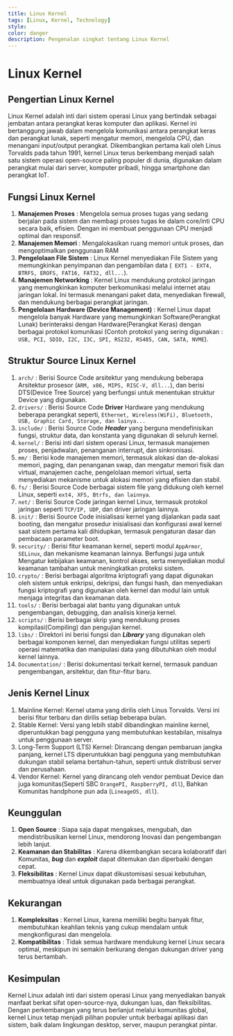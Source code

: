 ```yaml
---
title: Linux Kernel
tags: [Linux, Kernel, Technology]
style: 
color: danger
description: Pengenalan singkat tentang Linux Kernel
---
```


# Linux Kernel

## Pengertian Linux Kernel
Linux Kernel adalah inti dari sistem operasi Linux yang bertindak sebagai jembatan antara perangkat keras komputer dan aplikasi. Kernel ini bertanggung jawab dalam mengelola komunikasi antara perangkat keras dan perangkat lunak, seperti mengatur memori, mengelola CPU, dan menangani input/output perangkat. Dikembangkan pertama kali oleh Linus Torvalds pada tahun 1991, kernel Linux terus berkembang menjadi salah satu sistem operasi open-source paling populer di dunia, digunakan dalam perangkat mulai dari server, komputer pribadi, hingga smartphone dan perangkat IoT.

## Fungsi Linux Kernel
1. **Manajemen Proses** : Mengelola semua proses tugas yang sedang berjalan pada sistem dan membagi proses tugas ke dalam core/inti CPU secara baik, efisien. Dengan ini membuat penggunaan CPU menjadi optimal dan responsif.
2. **Manajemen Memori** : Mengalokasikan ruang memori untuk proses, dan mengoptimalkan penggunaan RAM
3. **Pengelolaan File Sistem** : Linux Kernel menyediakan File Sistem yang memungkinkan penyimpanan dan pengambilan data (` EXT1 - EXT4, BTRFS, EROFS, FAT16, FAT32, dll...`).
4. **Manajemen Networking** : Kernel Linux mendukung protokol jaringan yang memungkinkan komputer berkomunikasi melalui internet atau jaringan lokal. Ini termasuk menangani paket data, menyediakan firewall, dan mendukung berbagai perangkat jaringan.
5. **Pengelolaan Hardware (Device Management)** : Kernel Linux dapat mengelola banyak Hardware yang memungkinkan Software(Perangkat Lunak) berinteraksi dengan Hardware(Perangkat Keras) dengan berbagai protokol komunikasi (Contoh protokol yang sering digunakan : `USB, PCI, SDIO, I2C, I3C, SPI, RS232, RS485, CAN, SATA, NVME`).

## Struktur Source Linux Kernel
1. `arch/` : Berisi Source Code arsitektur yang mendukung beberapa Arsitektur prosesor (`ARM, x86, MIPS, RISC-V, dll...`), dan berisi DTS(Device Tree Source) yang berfungsi untuk menentukan struktur Device yang digunakan.
2. `drivers/` : Berisi Source Code **Driver** Hardware yang mendukung beberapa perangkat seperti, `Ethernet, Wireless(WiFi), Bluetooth, USB, Graphic Card, Storage, dan lainya...`
3. `include/` : Berisi Source Code ***Header*** yang berguna mendefinisikan fungsi, struktur data, dan konstanta yang digunakan di seluruh kernel.
4. `kernel/` : Berisi inti dari sistem operasi Linux, termasuk manajemen proses, penjadwalan, penanganan interrupt, dan sinkronisasi.
5. `mm/` : Berisi kode manajemen memori, termasuk alokasi dan de-alokasi memori, paging, dan penanganan swap, dan mengatur memori fisik dan virtual, manajemen cache, pengelolaan memori virtual, serta menyediakan mekanisme untuk alokasi memori yang efisien dan stabil.
6. `fs/` : Berisi Source Code berbagai sistem file yang didukung oleh kernel Linux, seperti `ext4, XFS, Btrfs, dan lainnya`.
7. `net/` : Berisi Source Code jaringan kernel Linux, termasuk protokol jaringan seperti `TCP/IP, UDP`, dan driver jaringan lainnya.
8. `init/` : Berisi Source Code inisialisasi kernel yang dijalankan pada saat booting, dan mengatur prosedur inisialisasi dan konfigurasi awal kernel saat sistem pertama kali dihidupkan, termasuk pengaturan dasar dan pembacaan parameter boot.
9. `security/` : Berisi fitur keamanan kernel, seperti modul `AppArmor`, `SELinux`, dan mekanisme keamanan lainnya. Berfungsi juga untuk Mengatur kebijakan keamanan, kontrol akses, serta menyediakan modul keamanan tambahan untuk meningkatkan proteksi sistem.
10. `crypto/` : Berisi berbagai algoritma kriptografi yang dapat digunakan oleh sistem untuk enkripsi, dekripsi, dan fungsi hash, dan menyediakan fungsi kriptografi yang digunakan oleh kernel dan modul lain untuk menjaga integritas dan keamanan data.
11. `tools/` : Berisi berbagai alat bantu yang digunakan untuk pengembangan, debugging, dan analisis kinerja kernel.
12. `scripts/` : Berisi berbagai skrip yang mendukung proses kompilasi(Compiling) dan pengujian kernel.
13. `libs/` : Direktori ini berisi fungsi dan ***Library*** yang digunakan oleh berbagai komponen kernel, dan menyediakan fungsi utilitas seperti operasi matematika dan manipulasi data yang dibutuhkan oleh modul kernel lainnya.
14. `Documentation/` : Berisi dokumentasi terkait kernel, termasuk panduan pengembangan, arsitektur, dan fitur-fitur baru.

## Jenis Kernel Linux
1. Mainline Kernel: Kernel utama yang dirilis oleh Linus Torvalds. Versi ini berisi fitur terbaru dan dirilis setiap beberapa bulan.
2. Stable Kernel: Versi yang lebih stabil dibandingkan mainline kernel, diperuntukkan bagi pengguna yang membutuhkan kestabilan, misalnya untuk penggunaan server.
3. Long-Term Support (LTS) Kernel: Dirancang dengan pembaruan jangka panjang, kernel LTS diperuntukkan bagi pengguna yang membutuhkan dukungan stabil selama bertahun-tahun, seperti untuk distribusi server dan perusahaan.
4. Vendor Kernel: Kernel yang dirancang oleh vendor pembuat Device dan juga komunitas(Seperti SBC `OrangePI, RaspberryPI, dll`), Bahkan Komunitas handphone pun ada (`LineageOS, dll`).

## Keunggulan
1. **Open Source** : Siapa saja dapat mengakses, mengubah, dan mendistribusikan kernel Linux, mendorong Inovasi dan pengembangan lebih lanjut.
2. **Keamanan dan Stabilitas** : Karena dikembangkan secara kolaboratif dari Komunitas, ***bug*** dan ***exploit*** dapat ditemukan dan diperbaiki dengan cepat.
3. **Fleksibilitas** : Kernel Linux dapat dikustomisasi sesuai kebutuhan, membuatnya ideal untuk digunakan pada berbagai perangkat.

## Kekurangan
1. **Kompleksitas** : Kernel Linux, karena memiliki begitu banyak fitur, membutuhkan keahlian teknis yang cukup mendalam untuk mengkonfigurasi dan mengelola.
2. **Kompatibilitas** : Tidak semua hardware mendukung kernel Linux secara optimal, meskipun ini semakin berkurang dengan dukungan driver yang terus bertambah.

## Kesimpulan
Kernel Linux adalah inti dari sistem operasi Linux yang menyediakan banyak manfaat berkat sifat open-source-nya, dukungan luas, dan fleksibilitas. Dengan perkembangan yang terus berlanjut melalui komunitas global, kernel Linux tetap menjadi pilihan populer untuk berbagai aplikasi dan sistem, baik dalam lingkungan desktop, server, maupun perangkat pintar.
